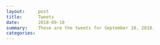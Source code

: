 ```yaml
---
layout:     post
title:      Tweets
date:       2018-09-10
summary:    These are the tweets for September 10, 2018.
categories:
---
```


